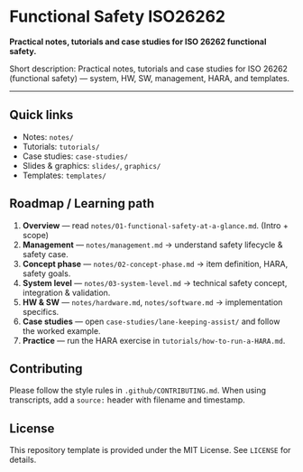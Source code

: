 # Functional Safety ISO26262

**Practical notes, tutorials and case studies for ISO 26262 functional safety.**

Short description: Practical notes, tutorials and case studies for ISO 26262 (functional safety) — system, HW, SW, management, HARA, and templates.

---

## Quick links
- Notes: `notes/`
- Tutorials: `tutorials/`
- Case studies: `case-studies/`
- Slides & graphics: `slides/`, `graphics/`
- Templates: `templates/`

## Roadmap / Learning path
1. **Overview** — read `notes/01-functional-safety-at-a-glance.md`. (Intro + scope)  
2. **Management** — `notes/management.md` → understand safety lifecycle & safety case.  
3. **Concept phase** — `notes/02-concept-phase.md` → item definition, HARA, safety goals.  
4. **System level** — `notes/03-system-level.md` → technical safety concept, integration & validation.  
5. **HW & SW** — `notes/hardware.md`, `notes/software.md` → implementation specifics.  
6. **Case studies** — open `case-studies/lane-keeping-assist/` and follow the worked example.  
7. **Practice** — run the HARA exercise in `tutorials/how-to-run-a-HARA.md`.

## Contributing
Please follow the style rules in `.github/CONTRIBUTING.md`. When using transcripts, add a `source:` header with filename and timestamp.

## License
This repository template is provided under the MIT License. See `LICENSE` for details.
